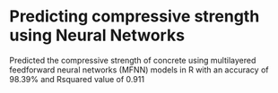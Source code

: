 # Predicting compressive strength using Neural Networks
Predicted the compressive strength of concrete using multilayered feedforward neural networks (MFNN) models in R with an accuracy of 98.39% and Rsquared value of 0.911
